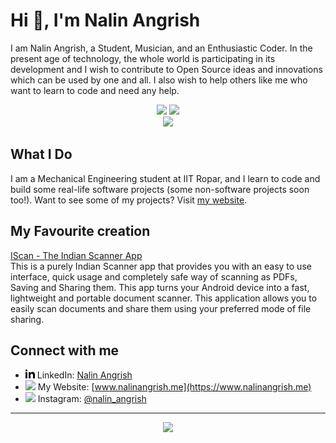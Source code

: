 # Hi 👋, I'm Nalin Angrish

I am Nalin Angrish, a Student, Musician, and an Enthusiastic Coder. In the present age of technology, the whole world is participating in its development and I wish to contribute to Open Source ideas and innovations which can be used by one and all. I also wish to help others like me who want to learn to code and need any help.

<p align="center">
    <img height=150 src="https://github-readme-stats.vercel.app/api?username=Nalin-Angrish&count_private=true&include_all_commits=true&theme=radical&show_icons=true" />
    <img height=150 src="https://github-readme-stats.vercel.app/api/top-langs/?username=Nalin-Angrish&layout=compact&theme=radical&langs_count=10&hide=html,css" />
    <br />
    <img src="https://github-profile-trophy.vercel.app/?username=Nalin-Angrish&theme=monokai&title=Followers,PullRequest,Repositories,Stars,Commits&column=5" /> 
</p>

## What I Do
I am a Mechanical Engineering student at IIT Ropar, and I learn to code and build some real-life software projects (some non-software projects soon too!). Want to see some of my projects? Visit [my website](https://www.nalinangrish.me/).  

## My Favourite creation
[IScan - The Indian Scanner App](http://www.nalinangrish.me/apps/iscan)  
This is a purely Indian Scanner app that provides you with an easy to use interface, quick usage and completely safe way of scanning as PDFs, Saving and Sharing them. This app turns your Android device into a fast, lightweight and portable document scanner. This application allows you to easily scan documents and share them using your preferred mode of file sharing.  

## Connect with me
- <img src="https://raw.githubusercontent.com/Nalin-Angrish/Nalin-Angrish/master/icons/linkedin.svg" height=15> LinkedIn: [Nalin Angrish](https://www.linkedin.com/in/nalin-angrish)
- <img src="https://raw.githubusercontent.com/Nalin-Angrish/Nalin-Angrish/master/icons/website.svg" height=15> My Website: [www.nalinangrish.me](https://www.nalinangrish.me)
- <img src="https://raw.githubusercontent.com/Nalin-Angrish/Nalin-Angrish/master/icons/instagram.svg" height=15> Instagram: [@nalin_angrish](https://www.instagram.com/nalin_angrish)

<hr>
<p align="center">
    <img src="https://img.shields.io/badge/THANKS%20FOR-VISITING%20❤%EF%B8%8F-informational?style=for-the-badge&logo=github"/>
</p>

